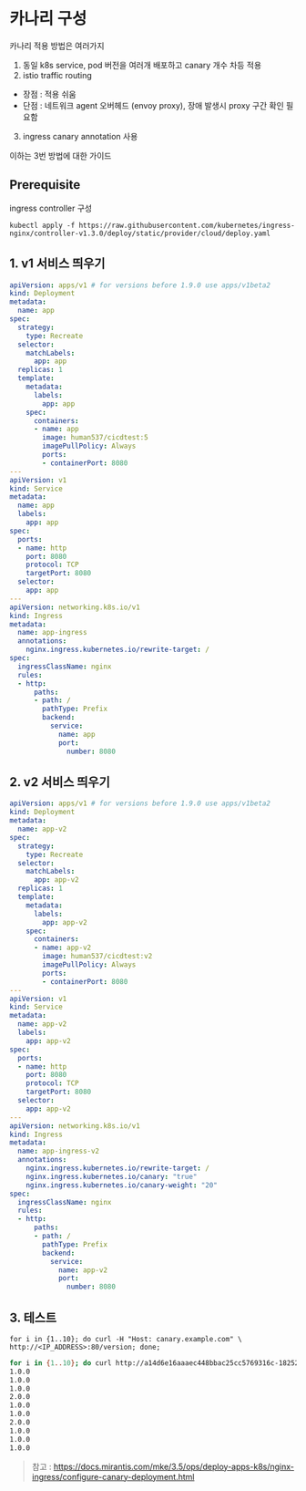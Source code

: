 # 카나리 구성

카나리 적용 방법은 여러가지
1. 동일 k8s service, pod 버전을 여러개 배포하고 canary 개수 차등 적용
2. istio traffic routing
  - 장점 : 적용 쉬움
  - 단점 : 네트워크 agent 오버헤드 (envoy proxy), 장애 발생시 proxy 구간 확인 필요함
3. ingress canary annotation 사용

이하는 3번 방법에 대한 가이드

## Prerequisite

ingress controller 구성

```
kubectl apply -f https://raw.githubusercontent.com/kubernetes/ingress-nginx/controller-v1.3.0/deploy/static/provider/cloud/deploy.yaml
```

## 1. v1 서비스 띄우기


```yaml
apiVersion: apps/v1 # for versions before 1.9.0 use apps/v1beta2
kind: Deployment
metadata:
  name: app
spec:
  strategy:
    type: Recreate
  selector:
    matchLabels:
      app: app
  replicas: 1
  template:
    metadata:
      labels:
        app: app
    spec:
      containers:
      - name: app
        image: human537/cicdtest:5
        imagePullPolicy: Always
        ports:
        - containerPort: 8080
---
apiVersion: v1
kind: Service
metadata:
  name: app
  labels:
    app: app
spec:
  ports:
  - name: http
    port: 8080
    protocol: TCP
    targetPort: 8080
  selector:
    app: app
---
apiVersion: networking.k8s.io/v1
kind: Ingress
metadata:
  name: app-ingress
  annotations:
    nginx.ingress.kubernetes.io/rewrite-target: /
spec:
  ingressClassName: nginx
  rules:
  - http:
      paths:
      - path: /
        pathType: Prefix
        backend:
          service:
            name: app
            port:
              number: 8080
```


## 2. v2 서비스 띄우기

```yaml
apiVersion: apps/v1 # for versions before 1.9.0 use apps/v1beta2
kind: Deployment
metadata:
  name: app-v2
spec:
  strategy:
    type: Recreate
  selector:
    matchLabels:
      app: app-v2
  replicas: 1
  template:
    metadata:
      labels:
        app: app-v2
    spec:
      containers:
      - name: app-v2
        image: human537/cicdtest:v2
        imagePullPolicy: Always
        ports:
        - containerPort: 8080
---
apiVersion: v1
kind: Service
metadata:
  name: app-v2
  labels:
    app: app-v2
spec:
  ports:
  - name: http
    port: 8080
    protocol: TCP
    targetPort: 8080
  selector:
    app: app-v2
---
apiVersion: networking.k8s.io/v1
kind: Ingress
metadata:
  name: app-ingress-v2
  annotations:
    nginx.ingress.kubernetes.io/rewrite-target: /
    nginx.ingress.kubernetes.io/canary: "true"
    nginx.ingress.kubernetes.io/canary-weight: "20"
spec:
  ingressClassName: nginx
  rules:
  - http:
      paths:
      - path: /
        pathType: Prefix
        backend:
          service:
            name: app-v2
            port:
              number: 8080
```


## 3. 테스트

```
for i in {1..10}; do curl -H "Host: canary.example.com" \
http://<IP_ADDRESS>:80/version; done;
```

```sh
for i in {1..10}; do curl http://a14d6e16aaaec448bbac25cc5769316c-1825264213.us-east-1.elb.amazonaws.com:80/version; done;
1.0.0
1.0.0
1.0.0
2.0.0
1.0.0
1.0.0
2.0.0
1.0.0
1.0.0
1.0.0
```

> 참고 :  https://docs.mirantis.com/mke/3.5/ops/deploy-apps-k8s/nginx-ingress/configure-canary-deployment.html